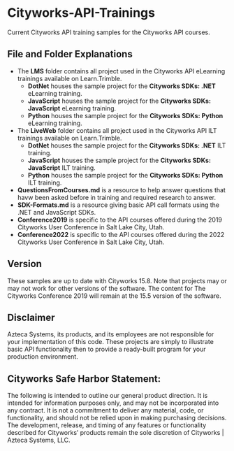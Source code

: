 # Cityworks-API-Trainings
Current Cityworks API training samples for the Cityworks API courses.

## File and Folder Explanations
* The **LMS** folder contains all project used in the Cityworks API eLearning trainings available on Learn.Trimble.
  * **DotNet** houses the sample project for the **Cityworks SDKs: .NET** eLearning training.
  * **JavaScript** houses the sample project for the **Cityworks SDKs: JavaScript** eLearning training.
  * **Python** houses the sample project for the **Cityworks SDKs: Python** eLearning training.
* The **LiveWeb** folder contains all project used in the Cityworks API ILT trainings available on Learn.Trimble.
  * **DotNet** houses the sample project for the **Cityworks SDKs: .NET** ILT training.
  * **JavaScript** houses the sample project for the **Cityworks SDKs: JavaScript** ILT training.
  * **Python** houses the sample project for the **Cityworks SDKs: Python** ILT training.
* **QuestionsFromCourses.md** is a resource to help answer questions that havw been asked before in training and required research to answer.
* **SDK-Formats.md** is a resource giving basic API call formats using the .NET and JavaScript SDKs.
* **Conference2019** is specific to the API courses offered during the 2019 Cityworks User Conference in Salt Lake City, Utah.
* **Conference2022** is specific to the API courses offered during the 2022 Cityworks User Conference in Salt Lake City, Utah.

## Version
These samples are up to date with Cityworks 15.8. Note that projects may or may not work for other versions of the software. The content for The Cityworks Conference 2019 will remain at the 15.5 version of the software.

## Disclaimer
Azteca Systems, its products, and its employees are not responsible for your implementation of this code. These projects are simply to illustrate basic API functionality then to provide a ready-built program for your production environment.

## Cityworks Safe Harbor Statement:
The following is intended to outline our general product direction. It is intended for information purposes only, and may not be incorporated into any contract. It is not a commitment to deliver any material, code, or functionality, and should not be relied upon in making purchasing decisions. The development, release, and timing of any features or functionality described for Cityworks’ products remain the sole discretion of Cityworks | Azteca Systems, LLC.
